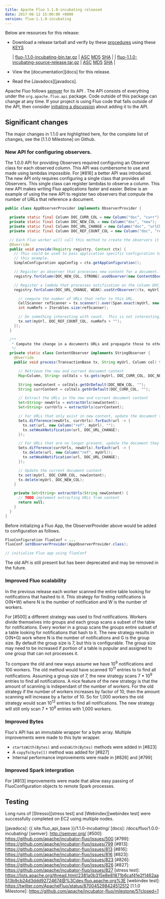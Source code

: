```yaml
---
title: Apache Fluo 1.1.0-incubating released
date: 2017-06-12 15:00:00 +0000
version: fluo-1.1.0-incubating
---
```


Below are resources for this release:

 * Download a release tarball and verify by these [procedures] using these [KEYS]
 
   | [fluo-1.1.0-incubating-bin.tar.gz][bin-release]            | [ASC][bin-asc] [MD5][bin-md5] [SHA][bin-sha] |
   | [fluo-1.1.0-incubating-source-release.tar.gz][src-release] | [ASC][src-asc] [MD5][src-md5] [SHA][src-sha] |
 * View the [documentation][docs] for this release.
 * Read the [Javadocs][javadocs].
 
Apache Fluo follows [semver](http://semver.org/) for its API . The API consists
of everything under the `org.apache.fluo.api` package. Code outside of this
package can change at any time. If your project is using Fluo code that falls
outside of the API, then consider [initiating a discussion](/getinvolved/)
about adding it to the API.


## Significant changes

The major changes in 1.1.0 are highlighted here, for the complete list of changes, see the [1.1.0
Milestone] on Github.

### New API for configuring observers.

The 1.0.0 API for providing Observers required configuring an Observer class for each observed
column.  This API was cumbersome to use and made using lambdas impossible.  For [#816] a better API
was introduced.   The new API only requires configuring a single class that provides all Observers.
This single class can register lambdas to observe a column.  This new API makes writing Fluo
applications faster and easier.  Below is an example of using the new API to register two observers
that compute the number of URLs that reference a document.

```java
public class AppObserverProvider implements ObserverProvider {

  private static final Column DOC_CURR_COL = new Column("doc", "curr");
  private static final Column DOC_NEW_COL = new Column("doc", "new");
  private static final Column DOC_URL_CHANGE = new Column("doc", "urlChange");
  private static final Column DOC_REF_COUNT_COL = new Column("doc", "refCount");

  // Each Fluo worker will call this method to create the observers it needs.
  @Override
  public void provide(Registry registry, Context ctx) {
    // This could be used to pass application specific configuration to observers. Its not used in
    // this example.
    SimpleConfiguration appConfig = ctx.getAppConfiguration();

    // Register an observer that processes new content for a document.
    registry.forColumn(DOC_NEW_COL, STRONG).useObserver(new ContentObserver());

    // Register a lambda that processes notification on the column DOC_URL_CHANGE.
    registry.forColumn(DOC_URL_CHANGE, WEAK).useStrObserver((tx, myUrl, col) -> {

      // compute the number of URLs that refer to this URL.
      CellScanner refScanner = tx.scanner().over(Span.exact(myUrl, new Column("ref"))).build();
      int numRefs = Iterables.size(refScanner);

      // Do something interesting with count.  This is not interesting, but keeps the example short.
      tx.set(myUrl, DOC_REF_COUNT_COL, numRefs + "");
    });
  }

  /**
   * Compute the change in a documents URLs and propagate those to other documents.
   */
  private static class ContentObserver implements StringObserver {
    @Override
    public void process(TransactionBase tx, String myUrl, Column col) throws Exception {

      // Retrieve the new and current docuemnt content
      Map<Column, String> colVals = tx.gets(myUrl, DOC_CURR_COL, DOC_NEW_COL);

      String newContent = colVals.getOrDefault(DOC_NEW_COL, "");
      String currContent = colVals.getOrDefault(DOC_CURR_COL, "");

      // Extract the URLs in the new and current document content
      Set<String> newUrls = extractUrls(newContent);
      Set<String> currUrls = extractUrls(currContent);

      // For URLs that only exist in new content, update the document they reference.
      Sets.difference(newUrls, currUrls).forEach(url -> {
        tx.set(url, new Column("ref", myUrl), "");
        tx.setWeakNotification(url, DOC_URL_CHANGE);
      });

      // For URLs that are no longer present, update the document they reference.
      Sets.difference(currUrls, newUrls).forEach(url -> {
        tx.delete(url, new Column("ref", myUrl));
        tx.setWeakNotification(url, DOC_URL_CHANGE);
      });

      // Update the current document content
      tx.set(myUrl, DOC_CURR_COL, newContent);
      tx.delete(myUrl, DOC_NEW_COL);
    }

    private Set<String> extractUrls(String newContent) {
      // TODO implement extracting URLs from content
      return null;
    }
  }
}
```

Before initializing a Fluo App, the ObserverProvider above would be added to configuration as follows.

```java
FluoConfiguration fluoConf = ...
fluoConf.setObserverProvider(AppObserverProvider.class);

// initialize Fluo app using fluoConf
```

The old API is still present but has been deprecated and may be removed in the future.

### Improved Fluo scalability

In the previous release each worker scanned the entire table looking for notifications that hashed
to it.  This strategy for finding notifications is O(N*W) where  N is the number of notification and
W is the number of workers.

For [#500] a different strategy was used to find notifications.  Workers divide themselves into
groups and each group scans a subset of the table for notifications.  Every worker in a group scans
the groups entire subset of a table  looking for notifications that hash to it. The new strategy results
in O(N*G) work where N is the number of notifications and G is the group size.  By default the group
size is 7, but this is configurable.  The group size may need to be increased if portion of a table
is popular and assigned to one group that can not processes it.

To compare the old and new ways assume we have 10<sup>9</sup> notifications and 100 workers.  The
old method would have scanned 10<sup>11</sup> entries to to find all notifications.  Assuming a group
size of 7, the new strategy scans 7 * 10<sup>9</sup> entries to find all notifications.  A
nice feature of the new strategy is that the amount of scanning is independant of the number of workers.
For the old strategy if the number of workers increases by factor of 10, then the amount scanning
will increase by a factor of 10.  So for 1,000 workers the old strategy would scan
10<sup>12</sup> entries to find all notifications.  The new strategy will still only scan 7 *
10<sup>9</sup> entries with 1,000 workers.

### Improved Bytes

Fluo's API has an immutable wrapper for a byte array.  Multiple improvements were made to this byte
wrapper.

  * `startsWith(Bytes)` and `endsWith(Bytes)` methods were added in [#823]
  * A `copyTo(byte[])` method was added for [#827]
  * Internal performance improvements were made in [#826] and [#799]

### Improved Spark intergration

For [#813] improvements were made that allow easy passing of FluoConfiguration objects to remote Spark
processes.

## Testing

Long runs of [Stresso][stress test] and [Webindex][webindex test] were successfully completed on EC2 using multiple nodes.
 
[procedures]: https://www.apache.org/info/verification
[KEYS]: https://www.apache.org/dist/incubator/fluo/KEYS
[bin-release]: https://www.apache.org/dyn/closer.lua/incubator/fluo/fluo/1.1.0-incubating/fluo-1.1.0-incubating-bin.tar.gz
[bin-asc]: https://www.apache.org/dist/incubator/fluo/fluo/1.1.0-incubating/fluo-1.1.0-incubating-bin.tar.gz.asc
[bin-md5]: https://www.apache.org/dist/incubator/fluo/fluo/1.1.0-incubating/fluo-1.1.0-incubating-bin.tar.gz.md5
[bin-sha]: https://www.apache.org/dist/incubator/fluo/fluo/1.1.0-incubating/fluo-1.1.0-incubating-bin.tar.gz.sha
[src-release]: https://www.apache.org/dyn/closer.lua/incubator/fluo/fluo/1.1.0-incubating/fluo-1.1.0-incubating-source-release.tar.gz
[src-asc]: https://www.apache.org/dist/incubator/fluo/fluo/1.1.0-incubating/fluo-1.1.0-incubating-source-release.tar.gz.asc
[src-md5]: https://www.apache.org/dist/incubator/fluo/fluo/1.1.0-incubating/fluo-1.1.0-incubating-source-release.tar.gz.md5
[src-sha]: https://www.apache.org/dist/incubator/fluo/fluo/1.1.0-incubating/fluo-1.1.0-incubating-source-release.tar.gz.sha
[javadocs]: {{ site.fluo_api_base }}/1.1.0-incubating/
[docs]: /docs/fluo/1.0.0-incubating/
[semver]: http://semver.org/
[#500]: https://github.com/apache/incubator-fluo/issues/500
[#799]: https://github.com/apache/incubator-fluo/issues/799
[#813]: https://github.com/apache/incubator-fluo/issues/813
[#816]: https://github.com/apache/incubator-fluo/issues/816
[#823]: https://github.com/apache/incubator-fluo/issues/823
[#826]: https://github.com/apache/incubator-fluo/issues/826
[#827]: https://github.com/apache/incubator-fluo/issues/827
[stress test]: https://lists.apache.org/thread.html/2381a0b315e8e81871b6caf41e2f1462aa513b9cb24d3ddd92724674@%3Cdev.fluo.apache.org%3E
[webindex test]: https://twitter.com/ApacheFluo/status/870045298424512512 
[1.1.0 Milestone]: https://github.com/apache/incubator-fluo/milestone/5?closed=1
